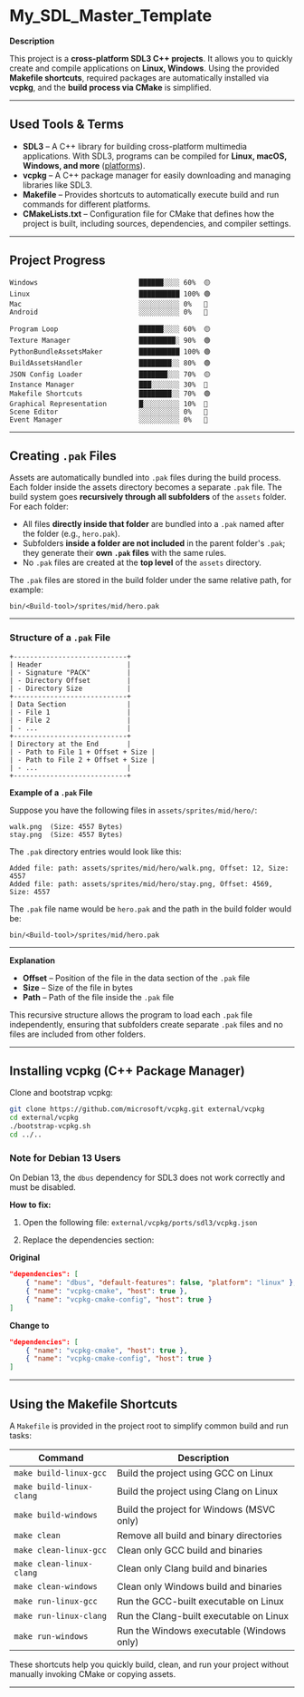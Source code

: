 # My\_SDL\_Master\_Template

**Description**

This project is a **cross-platform SDL3 C++ projects**. It allows you to quickly create and compile applications on **Linux, Windows**. Using the provided **Makefile shortcuts**, required packages are automatically installed via **vcpkg**, and the **build process via CMake** is simplified.

---

## Used Tools & Terms

* **SDL3** – A C++ library for building cross-platform multimedia applications. With SDL3, programs can be compiled for **Linux, macOS, Windows, and more** ([platforms](https://wiki.libsdl.org/SDL3/README-platforms)).
* **vcpkg** – A C++ package manager for easily downloading and managing libraries like SDL3.
* **Makefile** – Provides shortcuts to automatically execute build and run commands for different platforms.
* **CMakeLists.txt** – Configuration file for CMake that defines how the project is built, including sources, dependencies, and compiler settings.

---

## Project Progress

```
Windows                         ██████░░░░ 60%  🟡
Linux                           ██████████ 100% 🟢
Mac                             ░░░░░░░░░░ 0%   🔴
Android                         ░░░░░░░░░░ 0%   🔴

Program Loop                    ██████░░░░ 60%  🟡
Texture Manager                 █████████░ 90%  🟢
PythonBundleAssetsMaker         ██████████ 100% 🟢
BuildAssetsHandler              ████████░░ 80%  🟢
JSON Config Loader              ███████░░░ 70%  🟡
Instance Manager                ███░░░░░░░ 30%  🔴
Makefile Shortcuts              ████████░░ 70%  🟢
Graphical Representation        █░░░░░░░░░ 10%  🔴
Scene Editor                    ░░░░░░░░░░ 0%   🔴
Event Manager                   ░░░░░░░░░░ 0%   🔴
```

---

## Creating `.pak` Files

Assets are automatically bundled into `.pak` files during the build process. Each folder inside the assets directory becomes a separate `.pak` file. The build system goes **recursively through all subfolders** of the `assets` folder. For each folder:

* All files **directly inside that folder** are bundled into a `.pak` named after the folder (e.g., `hero.pak`).
* Subfolders **inside a folder are not included** in the parent folder's `.pak`; they generate their **own `.pak` files** with the same rules.
* No `.pak` files are created at the **top level** of the `assets` directory.

The `.pak` files are stored in the build folder under the same relative path, for example:

```
bin/<Build-tool>/sprites/mid/hero.pak
```

---

### Structure of a `.pak` File

```
+----------------------------+
| Header                     |
| - Signature "PACK"         |
| - Directory Offset         |
| - Directory Size           |
+----------------------------+
| Data Section               |
| - File 1                   |
| - File 2                   |
| - ...                      |
+----------------------------+
| Directory at the End       |
| - Path to File 1 + Offset + Size |
| - Path to File 2 + Offset + Size |
| - ...                      |
+----------------------------+
```

**Example of a `.pak` File**

Suppose you have the following files in `assets/sprites/mid/hero/`:

```
walk.png  (Size: 4557 Bytes)
stay.png  (Size: 4557 Bytes)
```

The `.pak` directory entries would look like this:

```
Added file: path: assets/sprites/mid/hero/walk.png, Offset: 12, Size: 4557
Added file: path: assets/sprites/mid/hero/stay.png, Offset: 4569, Size: 4557
```

The `.pak` file name would be `hero.pak` and the path in the build folder would be:

```
bin/<Build-tool>/sprites/mid/hero.pak
```

---

**Explanation**

* **Offset** – Position of the file in the data section of the `.pak` file
* **Size** – Size of the file in bytes
* **Path** – Path of the file inside the `.pak` file

This recursive structure allows the program to load each `.pak` file independently, ensuring that subfolders create separate `.pak` files and no files are included from other folders.

---

## Installing vcpkg (C++ Package Manager)

Clone and bootstrap vcpkg:

```bash
git clone https://github.com/microsoft/vcpkg.git external/vcpkg
cd external/vcpkg
./bootstrap-vcpkg.sh
cd ../..
```

### Note for Debian 13 Users

On Debian 13, the `dbus` dependency for SDL3 does not work correctly and must be disabled.

**How to fix:**

1. Open the following file:
   `external/vcpkg/ports/sdl3/vcpkg.json`

2. Replace the dependencies section:

**Original**

```json
"dependencies": [
    { "name": "dbus", "default-features": false, "platform": "linux" },
    { "name": "vcpkg-cmake", "host": true },
    { "name": "vcpkg-cmake-config", "host": true }
]
```

**Change to**

```json
"dependencies": [
    { "name": "vcpkg-cmake", "host": true },
    { "name": "vcpkg-cmake-config", "host": true }
]
```

---

## Using the Makefile Shortcuts

A `Makefile` is provided in the project root to simplify common build and run tasks:

| Command                  | Description                               |
| ------------------------ | ----------------------------------------- |
| `make build-linux-gcc`   | Build the project using GCC on Linux      |
| `make build-linux-clang` | Build the project using Clang on Linux    |
| `make build-windows`     | Build the project for Windows (MSVC only) |
| `make clean`             | Remove all build and binary directories   |
| `make clean-linux-gcc`   | Clean only GCC build and binaries         |
| `make clean-linux-clang` | Clean only Clang build and binaries       |
| `make clean-windows`     | Clean only Windows build and binaries     |
| `make run-linux-gcc`     | Run the GCC-built executable on Linux     |
| `make run-linux-clang`   | Run the Clang-built executable on Linux   |
| `make run-windows`       | Run the Windows executable (Windows only) |

These shortcuts help you quickly build, clean, and run your project without manually invoking CMake or copying assets.

---
